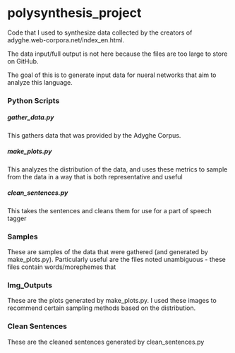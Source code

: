 # polysynthesis_project

Code that I used to synthesize data collected by the creators of adyghe.web-corpora.net/index_en.html.

The data input/full output is not here because the files are too large to store on GitHub.

The goal of this is to generate input data for nueral networks that aim to analyze this language.

### Python Scripts

##### gather_data.py

This gathers data that was provided by the Adyghe Corpus.

##### make_plots.py

This analyzes the distribution of the data, and uses these metrics to sample from the data in a way that is both representative and useful

##### clean_sentences.py

This takes the sentences and cleans them for use for a part of speech tagger

### Samples

These are samples of the data that were gathered (and generated by make_plots.py). Particularly useful are the files noted unambiguous - these files contain words/morephemes that

### Img_Outputs

These are the plots generated by make_plots.py. I used these images to recommend certain sampling methods based on the distribution.

### Clean Sentences

These are the cleaned sentences generated by clean_sentences.py
